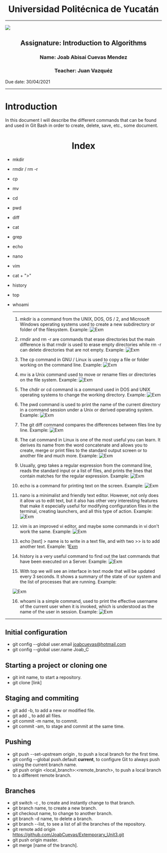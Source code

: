 <center>
    <h1>Universidad Politécnica de Yucatán</h1>
</center>

-----

<!-- 
Markdown
![ImageLink](https://static.wixstatic.com/media/e16f80_9c4ca79ed84340e0984c64712e35448c~mv2_d_3000_2100_s_2.png) 
-->

<!-- HTML -->
<img src="https://static.wixstatic.com/media/e16f80_9c4ca79ed84340e0984c64712e35448c~mv2_d_3000_2100_s_2.png"> 

<center>
<h2>Assignature: Introduction to Algorithms</h2>

<h3>Name: Joab Abisai Cuevas Mendez</h3>

<h3>Teacher: Juan Vazquéz</h3>
</center>


Due date: 30/04/2021

-----

# Introduction
In this document I will describe the different commands that can be found and used in Git Bash in order to create, delete, save, etc., some document.


<center>
    <h1>Index</h1>
</center>

* mkdir
* rmdir / rm -r
* cp
* mv
* cd
* pwd
* diff
* cat
* grep
* echo
* nano
* vim
* cat + ">"
* history
* top
* whoami
  
  ----

  1. mkdir is a command from the UNIX, DOS, OS / 2, and Microsoft Windows operating systems used to create a new subdirectory or folder of the filesystem.
   Example: 
   ![Exm](src\Images\mkdir.PNG)

  2. rmdir and rm -r are commands that erase directories but the main difference is that rmdir is used to erase empty directories while rm -r can delete directories that are not empty.
   Example:
   ![Exm](src\Images\rm-r.PNG)
  
  3. The cp command in GNU / Linux is used to copy a file or folder working on the command line.
   Example:
   ![Exm](src\Images\cp.PNG)
  
  4. mv is a Unix command used to move or rename files or directories on the file system.
   Example:
   ![Exm](src\Images\mv.PNG)

  5. The chdir or cd command is a command used in DOS and UNIX operating systems to change the working directory.
   Example:
   ![Exm](src\Images\cd.PNG)

  6. The pwd command is used to print the name of the current directory in a command session under a Unix or derived operating system.
    Example:
    ![Exm](src\Images\pwd.PNG)

  7. The git diff command compares the differences between files line by line.
   Example:
   ![Exm](src\Images\gitdiff.PNG)

  8. The cat command in Linux is one of the most useful you can learn. It derives its name from the word concatenate and allows you to create, merge or print files to the standard output screen or to another file and much more.
   Example:
   ![Exm](src\Images\cat.PNG)

  9. Usually, grep takes a regular expression from the command line, reads the standard input or a list of files, and prints the lines that contain matches for the regular expression.
   Example:
   ![Exm](src\Images\grep.PNG)

  10. echo is a command for printing text on the screen.
   Example:
   ![Exm](src\Images\echo.PNG)

  11. nano is a minimalist and friendly text editor. However, not only does it allow us to edit text, but it also has other very interesting features that make it especially useful for modifying configuration files in the terminal, creating launchers, and all this type of action.
   Example:
   ![Exm](src\Images\nano.PNG)

  12. vim is an improved vi editor, and maybe some commands in vi don't work the same.
   Example:
   ![Exm](src\Images\vim.PNG)

  13. echo [text] > name is to write in a text file, and with two >> is to add another text.
   Example:
   1[Exm](src\Images\cat2.PNG)

  14. history is a very useful command to find out the last commands that have been executed on a Server.
   Example:
   ![Exm](src\Images\history.PNG)

  15. With top we will see an interface in text mode that will be updated every 3 seconds. It shows a summary of the state of our system and the list of processes that are running.
   Example:

   ![Exm](https://i.imgur.com/gqva3.jpg)

  16. whoami is a simple command, used to print the effective username of the current user when it is invoked, which is understood as the name of the user in session.
   Example:
   ![Exm](src\Images\whoami.PNG)

 -----

 ## Initial configuration

 * git config --global user.email joabcuevas@hotmail.com
 * git config --global user.name Joab_C

## Starting a project or cloning one

* git init name, to start a repository.
* git clone [link]

## Staging and commiting

* git add -b, to add a new or modified file.
* git add ., to add all files.
* git commit -m name, to commit.
* git commit -am, to stage and commit at the same time.

## Pushing

* git push --set-upstream origin <branch>, to push a local branch for the first time.
* git config --global push.default **current**, to configure Git to always push using the current branch name.
* git push origin <local_branch>:<remote_branch>, to push a local branch to a different remote branch.

## Branches 

* git switch -c <new-branch-name>, to create and instantly change to that branch.
* git branch name, to create a new branch.
* git checkout name, to change to another branch.
* git branch -d name, to delete a branch.
* git branch --list, to see a list of all the branches of the repository.
* git remote add origin https://github.com/JoabCuevas/Extemporary_Unit3.git
* git push origin master.
* git merge [name of the branch].

 

 